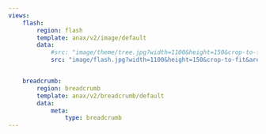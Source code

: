 ```yaml
---
views:
    flash:
        region: flash
        template: anax/v2/image/default
        data:
            #src: "image/theme/tree.jpg?width=1100&height=150&crop-to-fit&area=0,0,30,0"
            src: "image/flash.jpg?width=1100&height=150&crop-to-fit&area=55,0,5,0"


    breadcrumb:
        region: breadcrumb
        template: anax/v2/breadcrumb/default
        data:
            meta:
                type: breadcrumb
---
```

